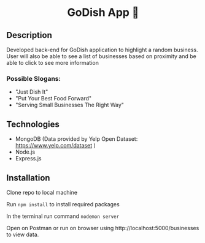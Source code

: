 <h1 align="center"> GoDish App 🍛 </h1>

## Description

Developed back-end for GoDish application to highlight a random business. User will also be able to see a list of businesses based on proximity and be able to click to see more information

### Possible Slogans: 
- "Just Dish It"
- "Put Your Best Food Forward"
- "Serving Small Businesses The Right Way"

## Technologies
* MongoDB (Data provided by Yelp Open Dataset: https://www.yelp.com/dataset )
* Node.js
* Express.js

## Installation

Clone repo to local machine


Run ```npm install``` to install required packages

In the terminal run command ```nodemon server```

Open on Postman or run on browser using http://localhost:5000/businesses to view data.

